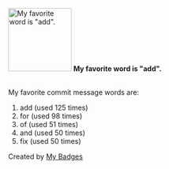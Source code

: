 <img src="https://my-badges.github.io/my-badges/favorite-word.png" alt="My favorite word is &quot;add&quot;." title="My favorite word is &quot;add&quot;." width="128">
<strong>My favorite word is &quot;add&quot;.</strong>
<br><br>

My favorite commit message words are:

1. add (used 125 times)
2. for (used 98 times)
3. of (used 51 times)
4. and (used 50 times)
5. fix (used 50 times)


Created by <a href="https://github.com/my-badges/my-badges">My Badges</a>